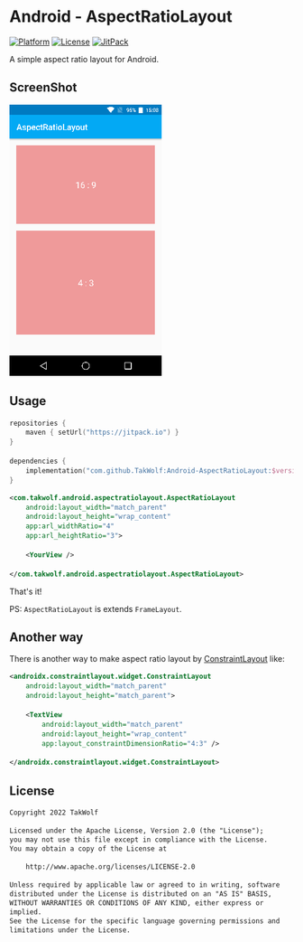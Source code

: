 # Android - AspectRatioLayout

[![Platform](https://img.shields.io/badge/platform-Android-brightgreen)](https://developer.android.com)
[![License](https://img.shields.io/github/license/TakWolf/Android-AspectRatioLayout)](https://www.apache.org/licenses/LICENSE-2.0)
[![JitPack](https://jitpack.io/v/TakWolf/Android-AspectRatioLayout.svg)](https://jitpack.io/#TakWolf/Android-AspectRatioLayout)

A simple aspect ratio layout for Android.

## ScreenShot

![ScreenShot](art/screenshot.png)

## Usage

```kotlin
repositories {
    maven { setUrl("https://jitpack.io") }
}

dependencies {
    implementation("com.github.TakWolf:Android-AspectRatioLayout:$version")
}
```

```xml
<com.takwolf.android.aspectratiolayout.AspectRatioLayout
    android:layout_width="match_parent"
    android:layout_height="wrap_content"
    app:arl_widthRatio="4"
    app:arl_heightRatio="3">

    <YourView />
    
</com.takwolf.android.aspectratiolayout.AspectRatioLayout>
```

That's it!

PS: `AspectRatioLayout` is extends `FrameLayout`.

## Another way

There is another way to make aspect ratio layout by [ConstraintLayout](https://developer.android.google.cn/training/constraint-layout) like:

```xml
<androidx.constraintlayout.widget.ConstraintLayout
    android:layout_width="match_parent"
    android:layout_height="match_parent">
    
    <TextView
        android:layout_width="match_parent"
        android:layout_height="wrap_content"
        app:layout_constraintDimensionRatio="4:3" />
    
</androidx.constraintlayout.widget.ConstraintLayout>
```

## License

```
Copyright 2022 TakWolf

Licensed under the Apache License, Version 2.0 (the "License");
you may not use this file except in compliance with the License.
You may obtain a copy of the License at

    http://www.apache.org/licenses/LICENSE-2.0

Unless required by applicable law or agreed to in writing, software
distributed under the License is distributed on an "AS IS" BASIS,
WITHOUT WARRANTIES OR CONDITIONS OF ANY KIND, either express or implied.
See the License for the specific language governing permissions and
limitations under the License.
```
